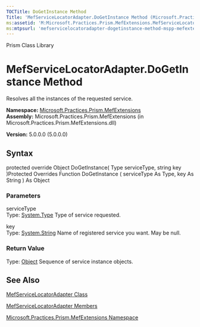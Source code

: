 ```yaml
---
TOCTitle: DoGetInstance Method
Title: 'MefServiceLocatorAdapter.DoGetInstance Method (Microsoft.Practices.Prism.MefExtensions)'
ms:assetid: 'M:Microsoft.Practices.Prism.MefExtensions.MefServiceLocatorAdapter.DoGetInstance(System.Type,System.String)'
ms:mtpsurl: 'mefservicelocatoradapter-dogetinstance-method-mspp-mefextensions.md'
---
```


Prism Class Library

MefServiceLocatorAdapter.DoGetInstance Method
=================================================

Resolves all the instances of the requested service.

**Namespace:** [Microsoft.Practices.Prism.MefExtensions](https://msdn.microsoft.com/library/microsoft.practices.prism.mefextensions)
**Assembly:** Microsoft.Practices.Prism.MefExtensions (in Microsoft.Practices.Prism.MefExtensions.dll)

**Version:** 5.0.0.0 (5.0.0.0)

## Syntax


protected override Object DoGetInstance( Type serviceType, string key )Protected Overrides Function DoGetInstance ( serviceType As Type, key As String ) As Object

### Parameters

serviceType  
Type: [System.Type](http://msdn.microsoft.com/en-us/library/42892f65)
Type of service requested.

key  
Type: [System.String](http://msdn.microsoft.com/en-us/library/s1wwdcbf)
Name of registered service you want. May be null.

### Return Value

Type: [Object](http://msdn.microsoft.com/en-us/library/e5kfa45b)
Sequence of service instance objects.

See Also
--------


[MefServiceLocatorAdapter Class](https://msdn.microsoft.com/library/microsoft.practices.prism.mefextensions.mefservicelocatoradapter)

[MefServiceLocatorAdapter Members](https://msdn.microsoft.com/allmembers.t:microsoft.practices.prism.mefextensions.mefservicelocatoradapter)

[Microsoft.Practices.Prism.MefExtensions Namespace](https://msdn.microsoft.com/library/microsoft.practices.prism.mefextensions)
